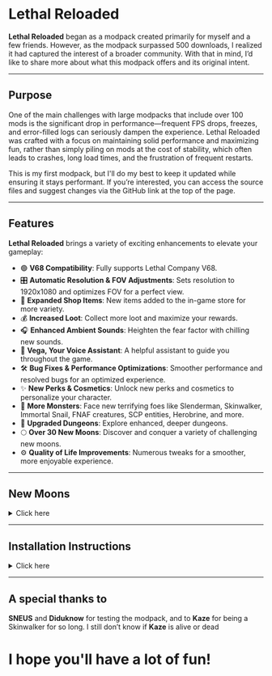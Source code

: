 # Lethal Reloaded

**Lethal Reloaded** began as a modpack created primarily for myself and a few friends. However, as the modpack surpassed
500
downloads, I realized it had captured the interest of a broader community. With that in mind, I’d like to share more
about what this modpack offers and its original intent.

___

## Purpose

One of the main challenges with large modpacks that include over 100 mods is the significant drop in
performance—frequent FPS drops, freezes, and error-filled logs can seriously dampen the experience. Lethal Reloaded was
crafted with a focus on maintaining solid performance and maximizing fun, rather than simply piling on mods at the cost
of stability, which often leads to crashes, long load times, and the frustration of frequent restarts.

This is my first modpack, but I'll do my best to keep it updated while ensuring it stays
performant. If you’re interested, you can access the source files and suggest changes via the GitHub link at the top of
the page.

___

## Features

**Lethal Reloaded** brings a variety of exciting enhancements to elevate your gameplay:

- 🟢 **V68 Compatibility**: Fully supports Lethal Company V68.
- 🎛️ **Automatic Resolution & FOV Adjustments**: Sets resolution to 1920x1080 and optimizes FOV for a perfect view.
- 🛒 **Expanded Shop Items**: New items added to the in-game store for more variety.
- 💰 **Increased Loot**: Collect more loot and maximize your rewards.
- 🎧 **Enhanced Ambient Sounds**: Heighten the fear factor with chilling new sounds.
- 🤖 **Vega, Your Voice Assistant**: A helpful assistant to guide you throughout the game.
- 🛠️ **Bug Fixes & Performance Optimizations**: Smoother performance and resolved bugs for an optimized experience.
- ✨ **New Perks & Cosmetics**: Unlock new perks and cosmetics to personalize your character.
- 👹 **More Monsters**: Face new terrifying foes like Slenderman, Skinwalker, Immortal Snail, FNAF creatures, SCP
  entities, Herobrine, and more.
- 🏰 **Upgraded Dungeons**: Explore enhanced, deeper dungeons.
- 🌕 **Over 30 New Moons**: Discover and conquer a variety of challenging new moons.
- ⚙️ **Quality of Life Improvements**: Numerous tweaks for a smoother, more enjoyable experience.

___

## New Moons

<details>
<summary>Click here</summary>

### Oldred:

This moon is one of the most valuable moons in the system.
Not for its many riches but for its remarkable amount of oil.
For this reason, during hard times of death and destruction, oil extraction sites were made.
But nobody knew how big of a mistake this was until it was too late.
High value oil remains inside

There are 9 new themed scrap items to find on this moon.
Difficulty: S+

Will you overcome the horrors of Oldred?
<details>
<summary>Show pictures</summary>

![Image 1](https://i.ibb.co/VDbyxsm/oldredfactory.png)
![Image 2](https://i.ibb.co/4NtBhHs/oldredfireexit.png)
![Image 3](https://i.ibb.co/nMwhxYZ/oldredinside.png)
</details>

### Infernis:

This moon was previously used for the mining of crystals and other various materials.
But due to the increase of volcanic activity all sorts of insects infiltrated the facilities to seek refuge.
Every employee within the building at this time was either devoured or cooked by the extreme heat.
High value materials remain inside.

There are 11 new themed scrap items to find on this moon.
DIfficulty: B+

Can you survive the heat?
<details>
<summary>Show pictures</summary>

![Image 1](https://i.ibb.co/QNcYBbF/Infernis-outside.png)
![Image 2](https://i.ibb.co/D9d0gpd/Infernis-outside2.png)
![Image 3](https://i.ibb.co/zn29fnh/20240118164439-1.jpg)
</details>

### Acidir:

This moon used to be home to the rich collectors of mysterious artefacts.
Though it is reported that these collectors have recently stumbled upon something truly mysterious.
We don't know exactly what it is, all we know is that no sane voice was heard after its arrival.
High value artefacts remain inside.

There are 12 new themed scrap items to find on this moon.
DIfficulty: S

Will you lose your mind?
<details>
<summary>Show pictures</summary>

![Image 1](https://i.ibb.co/6XmBBTQ/Acidir-outside.png)
![Image 2](https://i.ibb.co/Sv90DBV/Acidir-outside2.png)
![Image 3](https://i.ibb.co/30Nqd0M/20240118170738-1.jpg)
</details>

### Etern:

This moon was home to a scientific lab where biological experiments took place.
Many new lifeforms were created here among which are the famous Baboon Hawks.
In more recent times they have been working on "Project Nutcracker" as instructed.
Rumors are that they used human subjects for emotional manipulation using certain toy masks.
High value experiments remain inside.

There are 14 new themed scrap items to find on this moon.
DIfficulty: S+

Will madness devour you?
<details>
<summary>Show pictures</summary>

![Image 1](https://i.ibb.co/Y0sNvr7/20240118171010-1.jpg)
![Image 2](https://i.ibb.co/JcBwfRN/20240118171825-1.jpg)
![Image 3](https://i.ibb.co/HHzXXTf/20240118172429-1.jpg)
</details>

### Asteroid-13:

This asteroid was previously used for the testing of biological weapons.
Not much is known about the current state of the facility but a decontamination level 5: Incineration has been reported.
All we know is that none returned from Asteroid-13
High value objects remain inside.

There are 13 new themed scrap items to find on this moon.
DIfficulty: B

Can you survive the dark?
<details>
<summary>Show pictures</summary>

![Image 1](https://i.ibb.co/Ws1V9zS/Surface-of-asteroid13.png)
![Image 2](https://i.ibb.co/DV9Szb6/Lab-of-asteroid13.png)
![Image 3](https://i.ibb.co/kQJNG7Y/Fires-of-asteroid-13.png)
</details>

### Gratar:

Gratar was known for housing the biggest factory in the solar system.
The whole facility was controlled by an AI made by a fantastic inventor last seen on Etern.
As of recent, legend has it that the AI on Gratar has gone rogue.
High value scrap remain inside.

There are 14 new themed scrap items to find on this moon.
DIfficulty: A

Will you overcome the factory?
<details>
<summary>Show pictures</summary>

![Image 1](https://i.ibb.co/ZG21XGQ/surface-of-gratar.png)
![Image 2](https://i.ibb.co/y4z5NKx/facility-of-gratar.png)
![Image 3](https://i.ibb.co/mHXSvsJ/Factory-of-gratar.png)
</details>

### Polarus:

This moon houses the legendary Polar Vaults.
These vaults contained very valuable riches before the corporation went bankrupt.
The corporation was known for their extremely high hiring rates.
It also appears that many of these employees magically dissapeared after being fired.
High value valuables remain inside.

There are 14 new themed scrap items to find on this moon.
DIfficulty: A

Can you survive the cold?
<details>
<summary>Show pictures</summary>

![Image 1](https://i.ibb.co/ZBQx53T/Polarus-outside1.png)
![Image 2](https://i.ibb.co/bB0DKgF/Polarus-outside2.png)
![Image 3](https://i.ibb.co/5FQjsm9/loot-of-polarus.png)
</details>

### Atlantica:

The moon named Atlantica was hit by rogue rays from a supernova.
This caused a disturbance in the local flow of time.
Because of this, The city of Atlantica is forever doomed to sink over and over.
Every inhabitant has drowned.
High value ancient artefacts remain inside.

There are 12 new themed scrap items to find on this moon.
DIfficulty: B

Can you survive the floods?
<details>
<summary>Show pictures</summary>

![Image 1](https://i.ibb.co/hKrKrR4/Surface-of-atlantica.png)
![Image 2](https://i.ibb.co/xzMsqXP/City-of-atlantica.png)
![Image 3](https://i.ibb.co/GdsMrx1/halls-of-atlantica.png)
</details>

### Cosmocos:

Cosmocos is the long lost moon.

There are 10 new themed scrap items to find on this moon.
DIfficulty: Unknown (quite hard)

Can you survive Cosmocos?

### JUNIC:

Deep in the deadly jungles of Junic there where ancient temples where ancient rituals were performed.
This place is very attractive to archeologists due to the many artifacts that remain here.
However they might not have fully understood what they were dealing with.
High value artefacts remain inside.

There are 11 new themed scrap items to find on this moon.
DIfficulty: C

Can you survive the jungle?
<details>
<summary>Show pictures</summary>

![Image 1](https://i.ibb.co/qJZFzKB/junicsurface.png)
![Image 2](https://i.ibb.co/bWqTrVS/junicentrance.png)
![Image 3](https://i.ibb.co/LnnWvsM/junicloot.png)
</details>

### GLOOM:

The giant forests of Gloom remained untouched for many years.
That was until a logging company decided it to be the perfect place to exploit.
But little did they know that these forests were.. Protected.
High value equipment remains inside.

There are 11 new themed scrap items to find on this moon.
DIfficulty: B

Concept by MrCompost

Can you survive the fog?
<details>
<summary>Show pictures</summary>

![Image 1](https://i.ibb.co/59zsXQk/Gloom-Outside.png)
![Image 2](https://i.ibb.co/hdktjdv/Gloom-Cave.png)
![Image 3](https://i.ibb.co/Pzwn4ZP/Gloom-Inside.png)
</details>

### Desolation:

Not much is known about this asteroid, nobody has dared to visit it since its sudden appearance.
Hence it has not been properly named, all we know is that it's a very dangerous place.
A place completely desolate of life. For its name is: Desolation.
High value items might remain inside.

There are 12 new themed scrap items to find on this moon.
DIfficulty: A+

Do you dare visit?
<details>
<summary>Show pictures</summary>

![Image 1](https://i.ibb.co/236YRFZ/Desolation-Outside.png)
![Image 2](https://i.ibb.co/mCXVw5b/Desolation-Entrance.png)
![Image 3](https://i.ibb.co/j3n5tQv/Desolation-Inside.png)
</details>

### FISSION-C:

Sector C of Fission houses an old toy factory later repurposed as nuclear power plant.
However this power plant was abandoned many rotations ago due to health inspection failure.
Now this structure is crumbling and all those who visit will leave changed.
High value radioactive materials remain inside.

There are 10 new themed scrap items to find on this moon.
DIfficulty: A

Concept by MrCompost

Will you survive Aaron?
<details>
<summary>Show pictures</summary>

![Image 1](https://i.ibb.co/54xNSJN/fissionoutside.png)
![Image 2](https://i.ibb.co/jv3gHXK/fissiontoxic.png)
![Image 3](https://i.ibb.co/Km4KQL8/fissioninside.png)
</details>

### 59 Affliction:

POPULATION: Abandoned, Deceased
CONDITIONS: Arid, very thick haze, extremely low habitability and longer days due to its close orbit to [REDACTED].
59-Affliction has been deemed to be in a freefall towards this larger moon.
FAUNA: Dominated by desperate but weak species of insects, as well as other various creatures.
HISTORY: Formerly a popular storage facility and shipment port, 59-Affliction was subjected to an infestation of an
insect deemed the "hoarding bug", moving many people away. As a last ditch effort to eradicate the infestation, The
Company armed a powerful type of explosive and lit the fuse. In the end, this explosive was too powerful and knocked
59-Affliction into a freefall into a larger moon.
<details>
<summary>Show pictures</summary>

![Image 1](https://i.ibb.co/P6mBzCX/aff1.png)
![Image 2](https://i.ibb.co/TBkH0P3/aff3.png)
![Image 3](https://i.ibb.co/Wf3fdy7/aff5.png)
</details>

### 127 Eve-M:

POPULATION: Missing, abandoned.
CONDITIONS: Environment is extremely comfortable, said to be very similar to the long lost planet, Earth.
FAUNA: Abundant plant-life, small insects and flying creatures live here happily.
HISTORY: 127 Eve-M, a small subsection of the whole of 127 Eve consist of two mining outposts deemed Eve-M1 and Eve-M2
respectively. Long ago, around the year 1950, the colonizers of 127 Eve arrived in these areas, eventually going missing
only a couple years later. The outposts which housed mining operations and facilities pose as the basis of the Company’s
business here. Collect the scrap from these abandoned outposts and report back to the Company building.
<details>
<summary>Show pictures</summary>

![Image 1](https://i.ibb.co/BjB2NSX/ev1.png)
![Image 2](https://i.ibb.co/grm8kxX/ev3.png)
![Image 3](https://i.ibb.co/g75STwD/ev5.png)
</details>

### 290 Summit:

POPULATION: Abandoned
CONDITIONS: High winds, constantly snowing due to high altitudes.
FAUNA: Few organic lifeforms, hostile artificial creatures roam the surface.
HISTORY: After a solar flare activated a mysterious robotic creature deemed the A16-L3, otherwise known as the Old
Birds, the English Military wanted to redevelop them for their own goals. 290 Summit, only known as a desolate mountain
was a perfect place to put a research post in the English Military's eyes. Today, the mountainous moon is known for its
incredible cold weather and its large amounts of A16-L3. Grab old parts swiftly and make your way back to the Company
Building.
<details>
<summary>Show pictures</summary>

![Image 1](https://i.ibb.co/HnjDyS8/sum1.png)
![Image 2](https://i.ibb.co/JBygSYT/sum3.png)
![Image 3](https://i.ibb.co/xLBxdR1/sum5.png)
</details>

### 71 Sector-0:

MOON NAME: 71-Gordion
POPULATION: Abandoned?
CONDITIONS: No land masses. Continual storms.
FAUNA: Unknown, likely extremely dangerous...
HISTORY: The Derelict Zone, otherwise known as Sector-0 originates on the exomoon of 71-Gordion. Long ago, before
becoming a selling point for employees, 71-Gordion held a facility which contained a sect of testing chambers home to
making new innovational creatures and tools. This facility has been abandoned due to UNKNOWN reasons. Do not go looking
for answers...
<details>
<summary>Show pictures</summary>

![Image 1](https://i.ibb.co/ry08X8T/sec2.png)
![Image 2](https://i.ibb.co/ZdQ2ngJ/sec3.png)
![Image 3](https://i.ibb.co/2780HfF/sec4.png)
</details>

### ~~iYbxXByI:~~

~~iYbxXByI??? iYbxXByI??? iYbxXByI??? iYbxXByI??? iYbxXByI???~~
<details>
<summary>Show pictures</summary>

![Image 1](https://i.ibb.co/1q391Q5/Penumbra-Teaser-280.jpg)
![Image 2](https://i.ibb.co/2Y2fJZQ/Penumbra-Teaser-284.jpg)
![Image 3](https://i.ibb.co/3mrbJ6X/Penumbra-Teaser-299.jpg)
</details>

### Xen Moon:

Take a trip to the Xen dimension from Half Life
<details>
<summary>Show pictures</summary>

![Image 1](https://i.ibb.co.com/L1S1r27/20240514172200-1.jpg)
![Image 2](https://i.ibb.co.com/R3Xb0nC/20240514173128-1.jpg)
![Image 3](https://i.ibb.co.com/JH5D7fF/20240514172327-1.jpg)
</details>

### Ganimedes :

POPULATION: Abandoned.

CONDITIONS: Jagged and dry, it is a old mine.

HISTORY: Ganimedes is known for having been the largest mine moon, however now it is abandoned. There are rumors that
say that given its dangerous conditions, it was eventually banned and companies moved to Titan. It still has riches
inside but the risk is too high.

FAUNA: A great variety of aggressive and dangerous lifeforms inhabits this moon.
<details>
<summary>Show pictures</summary>

![Image 1](https://i.imgur.com/y0zgjQD.png)
![Image 2](https://i.imgur.com/yjpZTfQ.png)
![Image 3](https://i.imgur.com/7ehb58w.png)
</details>

### Maritopia:

-DESIGNATION: 153-Maritopia

-RISK LEVEL: C

-POPULATION: A submerged city once vibrant with life, now silent beneath the waves.

-CONDITIONS: Sunken beneath the sea, Maritopia is a haunting underwater landscape, its structures half-hidden by seaweed
and coral.

-FAUNA: Marine life thrives among the remnants of the city, creating an otherworldly ecosystem within its streets.

-HISTORY: Maritopia was once a bustling hub of civilization until rising sea levels claimed it, leaving only echoes of
its former glory.

-POSSIBLE WEATHER: Rainy, Foggy, Stormy, Flooded
<details>
<summary>Show pictures</summary>

![Image 1](https://raw.githubusercontent.com/Toliann/Maritopia/main/screenshot/3.png)
</details>

### Zenit:

DESIGNATION: 37-Zenit

RISK LEVEL: A

POPULATION: None, save for the shadows that haunt its depths.

Conditions: Zenit lies hidden beneath the icy surface, its underground passages carved into the frozen bedrock. The air
is heavy with the chill of the depths, and the silence is punctuated only by the distant echoes of the frozen world
above.

Fauna: Within the labyrinthine tunnels, whispers of dangerous entities echo, their presence suggested by eerie
disturbances and unsettling encounters reported by past explorers.

HISTORY: Zenit Subterrane was constructed as a refuge from the inhospitable conditions of the moon's surface, a
sanctuary for those seeking shelter from the icy wilderness above. Yet, as communication with the surface was lost, the
bunker became a tomb, its halls haunted by the ghosts of those who once sought solace within its walls.
<details>
<summary>Show pictures</summary>

![Image 1](https://raw.githubusercontent.com/Toliann/Zenit/main/screenshot/1.png)
</details>

### Aquatis:

Objective: Secure valuable scraps from the bunker complex on Aquatis.

Status: Reports indicate scattered scraps within the bunker complex on Aquatis, located on a small island.

Terrain Analysis: Aquatis, primarily a water planet with scattered islands, offers a relatively safe environment
compared to other company issued landing locations. The island features greenery in the form of bushes and palm trees. A
beached ship and hatches around the island mark points of interest for exploration.
<details>
<summary>Show pictures</summary>

![Image 1](https://raw.githubusercontent.com/sfDesat/Aquatis/main/Screenshots/4.jpg)
</details>

### 31Arcadia:

POPULATION: Abandoned, security systems remain active!

FAUNA: Varied introduced species, some showing signs of rapid evolution.

CONDITIONS: Local sun is becoming a red giant. Constant scorching heatwaves! Extreme UV radiation!

HISTORY: The facility is located in a meteorite crater and surrounded by a vast desert. Originally constructed to
experiment with artificial ecosystems and genetic diversity in extreme environments. It was left to crumble after a
solar flare breached one of the domes, causing catastrophic failures. Pockets of life continue to flourish.
<details>
<summary>Show pictures</summary>

![Image 1](https://i.imgur.com/LdddZRi.jpeg)
![Image 2](https://i.imgur.com/SUzSAuV.jpeg)
![Image 3](https://i.imgur.com/eWYeBO9.jpeg)
</details>

### Bozoros:

POPULATION: Sparse.

CONDITIONS: Colorful and bright. It smells like cotton candy here?

FAUNA: Ecosystem likely to induce hysterical laughter.
<details>
<summary>Show pictures</summary>

![Image 1](https://i.imgur.com/rGmnFHC.jpeg)
![Image 2](https://i.imgur.com/BFT7HQR.jpeg)
![Image 3](https://i.imgur.com/Xl628qJ.jpeg)
</details>

### 10 EGypt:

The Desert Moon
<details>
<summary>Show pictures</summary>

![Image 1](https://imgur.com/M0fJ8DB.gif)
![Image 2](https://raw.githubusercontent.com/Toliann/EGypt/main/Screenshot/5.png)
![Image 3](https://i.imgur.com/Hzk4Pkf.png)
</details>

### Hawalia:

Description: Hawalia is a small archipelago in an expansive planet mostly made up of water. The archipelago has a total
of 6 walkable islands. On one of the islands, there is a abandoned bunker that seems to once have been home to living
people. There is no people left on this planet, however the fauna and wildlife is very diverse. Lots of different kinds
of plants and animals call this archipelago home.

HAZARD LEVEL: B+

Environment: Small archipelago in an expansive ocean planet, Fauna and wildlife here is very diverse.

Objective: Walk across the bridges into the bunker and enter the main doors to collect scrap for the company.
<details>
<summary>Show pictures</summary>

![Image 1](https://github.com/Spooki1y/Hawalia-images/blob/main/hawalia-updated5.png?raw=true)
![Image 2](https://github.com/Spooki1y/Hawalia-images/blob/main/hawalia-updated4.png?raw=true)
![Image 3](https://raw.githubusercontent.com/Spooki1y/Hawalia-images/main/Hawalia-overhead-mapped.png)
</details>

### Atlas Abyss:

A moon of dark secrets, jagged terrain and carved stone. Below the surface, the Masked Men have broken free. The abyss
below extends redacted metres and none have survived the fall.
<details>
<summary>Show pictures</summary>

![Image 1](https://i.imgur.com/CKuPAi9.png)
</details>

### Crest:

RISK LEVEL: A

POPULATION: Abandoned.

CONDITIONS: High altitude. Snowy. Mountain plateaus in dense cloud layer.

FAUNA: Inhabiting creatures display abnormal behaviour, likely attributed to their adaptation to the harsh environment.

HISTORY: Recent observations indicate, that the cycle-spanning blizzards, which once enshrouded the surface of 38 Crest,
have ceased. Only few remnants of civilization seem to have survived. Cleared for salvage operations. Proceed with
caution.
<details>
<summary>Show pictures</summary>

![Image 1](https://i.imgur.com/CcbDG22.png)
![Image 2](https://i.imgur.com/Vf9r5bm.png)
![Image 3](https://i.imgur.com/6n9dNmr.png)
</details>

</details>

___

## Installation Instructions

<details>
<summary>Click here</summary>
<br>

Installing Lethal Reloaded is straightforward:

1. Download and install the GaleModManager (or r2modman) software.
2. Search for LethalReloaded within the application.
3. Download the modpack and you're ready to play!

##### Note:

**Sometimes the download might appear to get stuck at 100%. Don’t worry—this is normal. The modpack is still
downloading, and after a brief wait (depending on your download speed), the screen will disappear, and the installation
will be complete.**

</details>

___

## A special thanks to

**SNEUS** and **Diduknow** for testing the modpack, and to **Kaze** for being a Skinwalker for so long. I still don’t
know if **Kaze** is alive or dead

# I hope you'll have a lot of fun!
